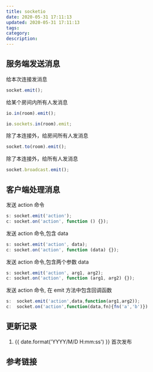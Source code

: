 ```yaml
---
title: socketio
date: 2020-05-31 17:11:13
updated: 2020-05-31 17:11:13
tags:
category:
description:
---
```


## 服务端发送消息

给本次连接发消息

```js
socket.emit();
```

给某个房间内所有人发消息

```js
io.in(room).emit();
```

```js
io.sockets.in(room).emit;
```

除了本连接外，给房间所有人发消息

```js
socket.to(room).emit();
```

除了本连接外，给所有人发消息

```js
socket.broadcast.emit();
```

## 客户端处理消息

发送 action 命令

```js
s: socket.emit('action');
c: socket.on('action', function () {});
```

发送 action 命令,包含 data

```js
s: socket.emit('action', data);
c: socket.on('action', function (data) {});
```

发送 action 命令,包含两个参数 data

```js
s: socket.emit('action', arg1, arg2);
c: socket.on('action', function (arg1, arg2) {});
```

发送 action 命令, 在 emit 方法中包含回调函数

```js
s:  socket.emit('action',data,function(arg1,arg2));
c:  socket.on('action',function(data,fn){fn('a','b')})
```

## 更新记录

1. {{ date.format('YYYY/M/D H:mm:ss') }} 首次发布

## 参考链接
